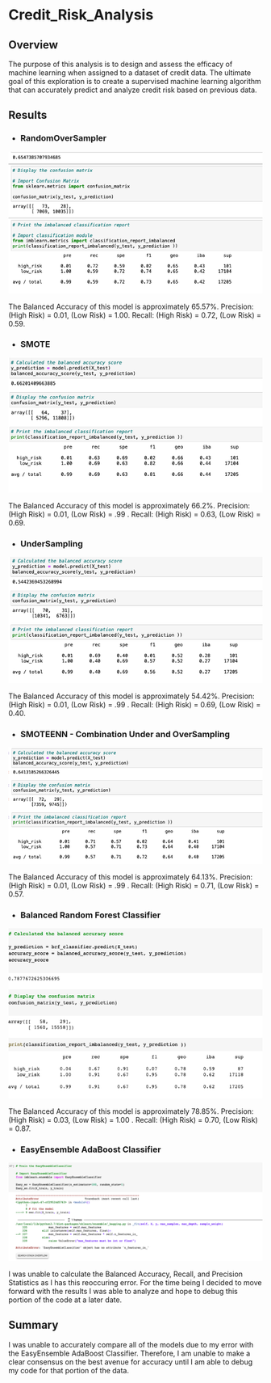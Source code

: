 # Credit_Risk_Analysis

## Overview
The purpose of this analysis is to design and assess the efficacy of machine learning when assigned to a dataset of credit data. The ultimate goal of this exploration is to create a supervised machine learning algorithm that can accurately predict and analyze credit risk based on previous data.

## Results

* ### RandomOverSampler
![RandomOverSampler Results](/Resources/RandomOverSampling.png)

The Balanced Accuracy of this model is approximately 65.57%. Precision: (High Risk) = 0.01, (Low Risk) = 1.00. Recall: (High Risk) = 0.72, (Low Risk) = 0.59. 


* ### SMOTE
![SMOTE Oversampling Results](/Resources/SMOTEOversampling.png)

The Balanced Accuracy of this model is approximately 66.2%. Precision: (High Risk) = 0.01, (Low Risk) = .99 . Recall: (High Risk) = 0.63, (Low Risk) = 0.69.  


* ### UnderSampling
![Undersampling Results](/Resources/Undersampling.png)

The Balanced Accuracy of this model is approximately 54.42%. Precision: (High Risk) = 0.01, (Low Risk) = .99 . Recall: (High Risk) = 0.69, (Low Risk) = 0.40.  

* ### SMOTEENN - Combination Under and OverSampling
![SMOTEENN Results](/Resources/SMOTEENN.png)

The Balanced Accuracy of this model is approximately 64.13%. Precision: (High Risk) = 0.01, (Low Risk) = .99 . Recall: (High Risk) = 0.71, (Low Risk) = 0.57.  


* ### Balanced Random Forest Classifier
![Balanced Random Forest Classifier Results](/Resources/BalancedRandomForest.png)

The Balanced Accuracy of this model is approximately 78.85%. Precision: (High Risk) = 0.03, (Low Risk) = 1.00 . Recall: (High Risk) = 0.70, (Low Risk) = 0.87.  

* ### EasyEnsemble AdaBoost Classifier
![EasyEnsemble Error](/Resources/EasyEnsembleError.png)

I was unable to calculate the Balanced Accuracy, Recall, and Precision Statistics as I has this reoccuring error. For the time being I decided to move forward with the results I was able to analyze and hope to debug this portion of the code at a later date. 

## Summary
I was unable to accurately compare all of the models due to my error with the EasyEnsemble AdaBoost Classifier. Therefore, I am unable to make a clear consensus on the best avenue for accuracy until I am able to debug my code for that portion of the data. 